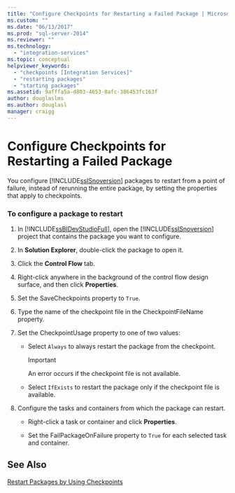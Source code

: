 ```yaml
---
title: "Configure Checkpoints for Restarting a Failed Package | Microsoft Docs"
ms.custom: ""
ms.date: "06/13/2017"
ms.prod: "sql-server-2014"
ms.reviewer: ""
ms.technology: 
  - "integration-services"
ms.topic: conceptual
helpviewer_keywords: 
  - "checkpoints [Integration Services]"
  - "restarting packages"
  - "starting packages"
ms.assetid: 9afffa5a-d803-4653-8afc-386453fc163f
author: douglaslms
ms.author: douglasl
manager: craigg
---
```

# Configure Checkpoints for Restarting a Failed Package
  You configure [!INCLUDE[ssISnoversion](../includes/ssisnoversion-md.md)] packages to restart from a point of failure, instead of rerunning the entire package, by setting the properties that apply to checkpoints.  
  
### To configure a package to restart  
  
1.  In [!INCLUDE[ssBIDevStudioFull](../includes/ssbidevstudiofull-md.md)], open the [!INCLUDE[ssISnoversion](../includes/ssisnoversion-md.md)] project that contains the package you want to configure.  
  
2.  In **Solution Explorer**, double-click the package to open it.  
  
3.  Click the **Control Flow** tab.  
  
4.  Right-click anywhere in the background of the control flow design surface, and then click **Properties**.  
  
5.  Set the SaveCheckpoints property to `True`.  
  
6.  Type the name of the checkpoint file in the CheckpointFileName property.  
  
7.  Set the CheckpointUsage property to one of two values:  
  
    -   Select `Always` to always restart the package from the checkpoint.  
  
        > [!IMPORTANT]  
        >  An error occurs if the checkpoint file is not available.  
  
    -   Select `IfExists` to restart the package only if the checkpoint file is available.  
  
8.  Configure the tasks and containers from which the package can restart.  
  
    -   Right-click a task or container and click **Properties**.  
  
    -   Set the FailPackageOnFailure property to `True` for each selected task and container.  
  
## See Also  
 [Restart Packages by Using Checkpoints](packages/restart-packages-by-using-checkpoints.md)  
  
  
